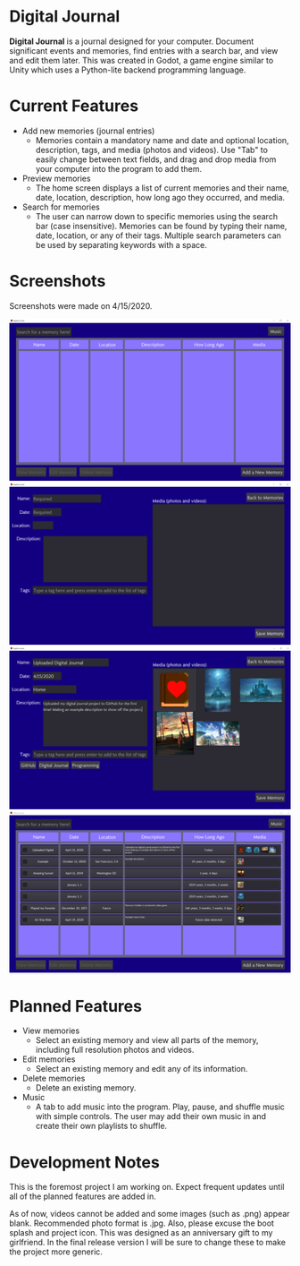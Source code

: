 # Digital Journal

**Digital Journal** is a journal designed for your computer. Document significant events and memories, find entries with a search bar, and view and edit them later. This was created in Godot, a game engine similar to Unity which uses a Python-lite backend programming language.

# Current Features

- Add new memories (journal entries)
  - Memories contain a mandatory name and date and optional location, description, tags, and media (photos and videos). Use "Tab" to easily change between text fields, and drag and drop media from your computer into the program to add them.
- Preview memories
  - The home screen displays a list of current memories and their name, date, location, description, how long ago they occurred, and media.
- Search for memories
  - The user can narrow down to specific memories using the search bar (case insensitive). Memories can be found by typing their name, date, location, or any of their tags. Multiple search parameters can be used by separating keywords with a space.

# Screenshots

Screenshots were made on 4/15/2020.

![Home Screen](https://github.com/Kenny-Haworth/Digital-Journal/blob/master/Screenshots/Home%20Screen.PNG)
![Add a New Memory Screen](https://github.com/Kenny-Haworth/Digital-Journal/blob/master/Screenshots/Add%20a%20New%20Memory%20Screen.PNG)
![Filling out a New Memory](https://github.com/Kenny-Haworth/Digital-Journal/blob/master/Screenshots/Filling%20out%20a%20new%20memory.PNG)
![Home Screen with Memories](https://github.com/Kenny-Haworth/Digital-Journal/blob/master/Screenshots/Home%20Screen%20with%20Memories.PNG)

# Planned Features

- View memories
  - Select an existing memory and view all parts of the memory, including full resolution photos and videos.
- Edit memories
  - Select an existing memory and edit any of its information.
- Delete memories
  - Delete an existing memory.
- Music
  - A tab to add music into the program. Play, pause, and shuffle music with simple controls. The user may add their own music in and create their own playlists to shuffle.

# Development Notes

This is the foremost project I am working on. Expect frequent updates until all of the planned features are added in.

As of now, videos cannot be added and some images (such as .png) appear blank. Recommended photo format is .jpg.
Also, please excuse the boot splash and project icon. This was designed as an anniversary gift to my girlfriend. In the final release version I will be sure to change these to make the project more generic.